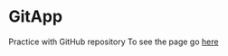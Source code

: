 # GitApp
Practice with GitHub repository 
To see the page go [here](https://ui-coder.github.io/gitapp/)

